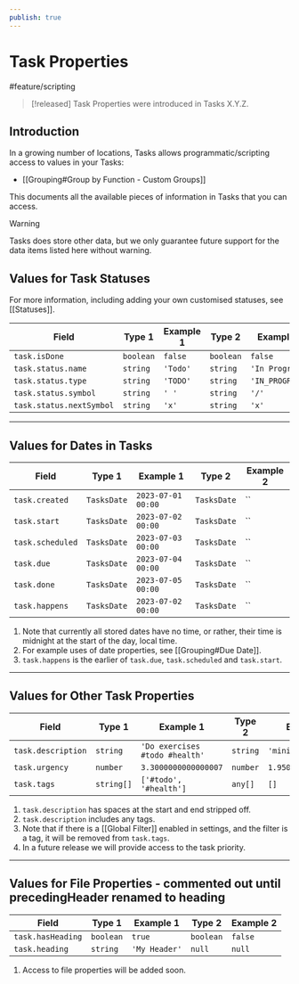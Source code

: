 ```yaml
---
publish: true
---
```


# Task Properties

<span class="related-pages">#feature/scripting</span>

> [!released]
> Task Properties were introduced in Tasks X.Y.Z.

## Introduction

In a growing number of locations, Tasks allows programmatic/scripting access to values in your Tasks:

- [[Grouping#Group by Function - Custom Groups]]

This documents all the available pieces of information in Tasks that you can access.

> [!warning]
> Tasks does store other data, but we only guarantee future support for the data items listed here without warning.

## Values for Task Statuses

For more information, including adding your own customised statuses, see [[Statuses]].

<!-- placeholder to force blank line before included text --> <!-- include: TaskProperties.test.task_status.approved.md -->

| Field | Type 1 | Example 1 | Type 2 | Example 2 |
| ----- | ----- | ----- | ----- | ----- |
| `task.isDone` | `boolean` | `false` | `boolean` | `false` |
| `task.status.name` | `string` | `'Todo'` | `string` | `'In Progress'` |
| `task.status.type` | `string` | `'TODO'` | `string` | `'IN_PROGRESS'` |
| `task.status.symbol` | `string` | `' '` | `string` | `'/'` |
| `task.status.nextSymbol` | `string` | `'x'` | `string` | `'x'` |

<!-- placeholder to force blank line after included text --> <!-- endInclude -->

---

## Values for Dates in Tasks

<!-- placeholder to force blank line before included text --> <!-- include: TaskProperties.test.task_dates.approved.md -->

| Field | Type 1 | Example 1 | Type 2 | Example 2 |
| ----- | ----- | ----- | ----- | ----- |
| `task.created` | `TasksDate` | `2023-07-01 00:00` | `TasksDate` | `` |
| `task.start` | `TasksDate` | `2023-07-02 00:00` | `TasksDate` | `` |
| `task.scheduled` | `TasksDate` | `2023-07-03 00:00` | `TasksDate` | `` |
| `task.due` | `TasksDate` | `2023-07-04 00:00` | `TasksDate` | `` |
| `task.done` | `TasksDate` | `2023-07-05 00:00` | `TasksDate` | `` |
| `task.happens` | `TasksDate` | `2023-07-02 00:00` | `TasksDate` | `` |

<!-- placeholder to force blank line after included text --> <!-- endInclude -->

1. Note that currently all stored dates have no time, or rather, their time is midnight at the start of the day, local time.
1. For example uses of date properties, see [[Grouping#Due Date]].
1. `task.happens` is the earlier of `task.due`, `task.scheduled` and `task.start`.

---

## Values for Other Task Properties

<!-- placeholder to force blank line before included text --> <!-- include: TaskProperties.test.task_other_fields.approved.md -->

| Field | Type 1 | Example 1 | Type 2 | Example 2 |
| ----- | ----- | ----- | ----- | ----- |
| `task.description` | `string` | `'Do exercises #todo #health'` | `string` | `'minimal task'` |
| `task.urgency` | `number` | `3.3000000000000007` | `number` | `1.9500000000000002` |
| `task.tags` | `string[]` | `['#todo', '#health']` | `any[]` | `[]` |

<!-- placeholder to force blank line after included text --> <!-- endInclude -->

1. `task.description` has spaces at the start and end stripped off.
1. `task.description` includes any tags.
1. Note that if there is a [[Global Filter]] enabled in settings, and the filter is a tag, it will be removed from `task.tags`.
1. In a future release we will provide access to the task priority.

---

## Values for File Properties - commented out until precedingHeader renamed to heading

<!-- placeholder to force blank line before included text --> <!-- include: TaskProperties.test.task_file_properties.approved.md -->

| Field | Type 1 | Example 1 | Type 2 | Example 2 |
| ----- | ----- | ----- | ----- | ----- |
| `task.hasHeading` | `boolean` | `true` | `boolean` | `false` |
| `task.heading` | `string` | `'My Header'` | `null` | `null` |

<!-- placeholder to force blank line after included text --> <!-- endInclude -->

1. Access to file properties will be added soon.
